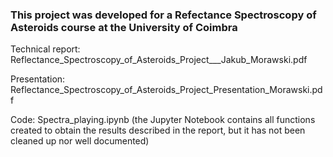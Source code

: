 ### This project was developed for a Refectance Spectroscopy of Asteroids course at the University of Coimbra

Technical report: Reflectance_Spectroscopy_of_Asteroids_Project___Jakub_Morawski.pdf


Presentation: Reflectance_Spectroscopy_of_Asteroids_Project_Presentation_Morawski.pdf

Code: Spectra_playing.ipynb   (the Jupyter Notebook contains all functions created to obtain the results described in the report, but it has not been cleaned up nor well documented)
